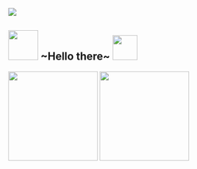<p> 
  <img
       src="https://images-wixmp-ed30a86b8c4ca887773594c2.wixmp.com/f/9ddf8f7f-0a82-4d5f-ad82-f72ecd699654/d89w6xt-0a28322b-260f-4b75-a979-cc83fc68480b.png/v1/fill/w_1024,h_576,q_80,strp/totoro_from_my_neightbor_totoro___minimalist_by_matsumayu_d89w6xt-fullview.jpg?token=eyJ0eXAiOiJKV1QiLCJhbGciOiJIUzI1NiJ9.eyJzdWIiOiJ1cm46YXBwOjdlMGQxODg5ODIyNjQzNzNhNWYwZDQxNWVhMGQyNmUwIiwiaXNzIjoidXJuOmFwcDo3ZTBkMTg4OTgyMjY0MzczYTVmMGQ0MTVlYTBkMjZlMCIsIm9iaiI6W1t7ImhlaWdodCI6Ijw9NTc2IiwicGF0aCI6IlwvZlwvOWRkZjhmN2YtMGE4Mi00ZDVmLWFkODItZjcyZWNkNjk5NjU0XC9kODl3Nnh0LTBhMjgzMjJiLTI2MGYtNGI3NS1hOTc5LWNjODNmYzY4NDgwYi5wbmciLCJ3aWR0aCI6Ijw9MTAyNCJ9XV0sImF1ZCI6WyJ1cm46c2VydmljZTppbWFnZS5vcGVyYXRpb25zIl19.bkKKjoraVjl8xn8ZY34OPrlxaUoo_c32bfKSJp-GjKA"
  >

</p>

<h2>
  <img height="60em" src="https://media.discordapp.net/attachments/487332107044257815/875041027063447592/PngItem_2304541.png?width=866&height=609"/>
    ~Hello there~
  <img height="50em" src="https://media.discordapp.net/attachments/487332107044257815/875041008516235324/obiwwa.png"/>
</h2> 

<div>
  <img height="180em" src="https://github-readme-stats.vercel.app/api?username=felipeThiga&show_icons=true&theme=dracula&title_color=03fc77&include_all_commits=true&count_private=true"/>
  <img height="180em" src="https://github-readme-stats.vercel.app/api/top-langs/?username=felipeThiga&layout=compact&title_color=03fc77&langs_count=7&theme=dracula"/>
</div>
 
